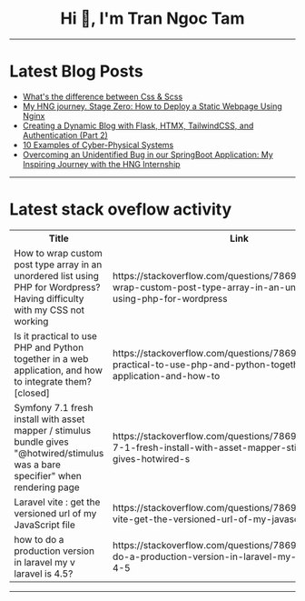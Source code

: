 <h1 align="center">Hi 👋, I'm Tran Ngoc Tam</h1>

---

# Latest Blog Posts 
<!-- BLOG-POST-LIST:START -->
- [What&#39;s the difference between Css &amp; Scss](https://dev.to/peterbabs/whats-the-difference-between-css-scss-29b2)
- [My HNG journey. Stage Zero: How to Deploy a Static Webpage Using Nginx](https://dev.to/ravencodess/my-hng-journey-stage-zero-how-to-deploy-a-static-webpage-using-nginx-55ij)
- [Creating a Dynamic Blog with Flask, HTMX, TailwindCSS, and Authentication &lpar;Part 2&rpar;](https://dev.to/3a5abi/creating-a-dynamic-blog-with-flask-htmx-tailwindcss-and-authentication-part-2-3n2i)
- [10 Examples of Cyber-Physical Systems](https://dev.to/yayabobi/10-examples-of-cyber-physical-systems-4din)
- [Overcoming an Unidentified Bug in our SpringBoot Application: My Inspiring Journey with the HNG Internship](https://dev.to/realest-techy-leidi/overcoming-an-unidentified-bug-in-our-springboot-application-my-inspiring-journey-with-the-hng-internship-1al7)
<!-- BLOG-POST-LIST:END -->

---

# Latest stack oveflow activity
<table>
  <tr><th>Title</th><th>Link</th></tr>
  <!-- STACKOVERFLOW:START --><tr><td>How to wrap custom post type array in an unordered list using PHP for Wordpress? Having difficulty with my CSS not working</td><td>https://stackoverflow.com/questions/78698628/how-to-wrap-custom-post-type-array-in-an-unordered-list-using-php-for-wordpress</td></tr><tr><td>Is it practical to use PHP and Python together in a web application, and how to integrate them? [closed]</td><td>https://stackoverflow.com/questions/78698590/is-it-practical-to-use-php-and-python-together-in-a-web-application-and-how-to</td></tr><tr><td>Symfony 7.1 fresh install with asset mapper / stimulus bundle gives &quot;@hotwired/stimulus was a bare specifier&quot; when rendering page</td><td>https://stackoverflow.com/questions/78698391/symfony-7-1-fresh-install-with-asset-mapper-stimulus-bundle-gives-hotwired-s</td></tr><tr><td>Laravel vite : get the versioned url of my JavaScript file</td><td>https://stackoverflow.com/questions/78698302/laravel-vite-get-the-versioned-url-of-my-javascript-file</td></tr><tr><td>how to do a production version in laravel my v laravel is 4.5?</td><td>https://stackoverflow.com/questions/78698068/how-to-do-a-production-version-in-laravel-my-v-laravel-is-4-5</td></tr><!-- STACKOVERFLOW:END -->
</table>

---


